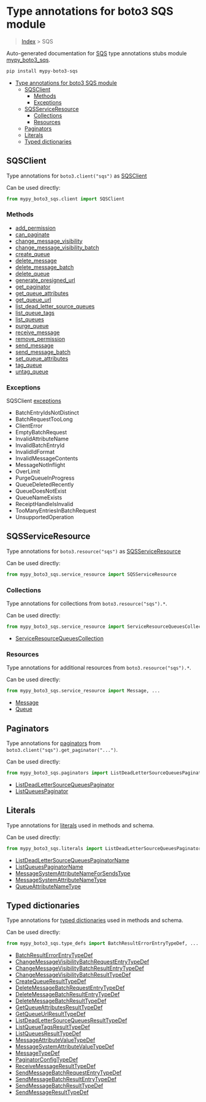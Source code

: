 # Type annotations for boto3 SQS module

> [Index](..) > SQS

Auto-generated documentation for
[SQS](https://boto3.amazonaws.com/v1/documentation/api/1.17.73/reference/services/sqs.html#SQS)
type annotations stubs module
[mypy_boto3_sqs](https://pypi.org/project/mypy-boto3-sqs/).

```bash
pip install mypy-boto3-sqs
```

- [Type annotations for boto3 SQS module](#type-annotations-for-boto3-sqs-module)
  - [SQSClient](#sqsclient)
    - [Methods](#methods)
    - [Exceptions](#exceptions)
  - [SQSServiceResource](#sqsserviceresource)
    - [Collections](#collections)
    - [Resources](#resources)
  - [Paginators](#paginators)
  - [Literals](#literals)
  - [Typed dictionaries](#typed-dictionaries)

## SQSClient

Type annotations for `boto3.client("sqs")` as [SQSClient](./client.md)

Can be used directly:

```python
from mypy_boto3_sqs.client import SQSClient
```

### Methods

- [add_permission](./client.md#add_permission)
- [can_paginate](./client.md#can_paginate)
- [change_message_visibility](./client.md#change_message_visibility)
- [change_message_visibility_batch](./client.md#change_message_visibility_batch)
- [create_queue](./client.md#create_queue)
- [delete_message](./client.md#delete_message)
- [delete_message_batch](./client.md#delete_message_batch)
- [delete_queue](./client.md#delete_queue)
- [generate_presigned_url](./client.md#generate_presigned_url)
- [get_paginator](./client.md#get_paginator)
- [get_queue_attributes](./client.md#get_queue_attributes)
- [get_queue_url](./client.md#get_queue_url)
- [list_dead_letter_source_queues](./client.md#list_dead_letter_source_queues)
- [list_queue_tags](./client.md#list_queue_tags)
- [list_queues](./client.md#list_queues)
- [purge_queue](./client.md#purge_queue)
- [receive_message](./client.md#receive_message)
- [remove_permission](./client.md#remove_permission)
- [send_message](./client.md#send_message)
- [send_message_batch](./client.md#send_message_batch)
- [set_queue_attributes](./client.md#set_queue_attributes)
- [tag_queue](./client.md#tag_queue)
- [untag_queue](./client.md#untag_queue)

### Exceptions

SQSClient [exceptions](./client.md#exceptions)

- BatchEntryIdsNotDistinct
- BatchRequestTooLong
- ClientError
- EmptyBatchRequest
- InvalidAttributeName
- InvalidBatchEntryId
- InvalidIdFormat
- InvalidMessageContents
- MessageNotInflight
- OverLimit
- PurgeQueueInProgress
- QueueDeletedRecently
- QueueDoesNotExist
- QueueNameExists
- ReceiptHandleIsInvalid
- TooManyEntriesInBatchRequest
- UnsupportedOperation

## SQSServiceResource

Type annotations for `boto3.resource("sqs")` as
[SQSServiceResource](./service_resource.md#sqsserviceresource)

Can be used directly:

```python
from mypy_boto3_sqs.service_resource import SQSServiceResource
```

### Collections

Type annotations for collections from `boto3.resource("sqs").*`.

Can be used directly:

```python
from mypy_boto3_sqs.service_resource import ServiceResourceQueuesCollection, ...
```

- [ServiceResourceQueuesCollection](./service_resource.md#sqsserviceresourcequeues)

### Resources

Type annotations for additional resources from `boto3.resource("sqs").*`.

Can be used directly:

```python
from mypy_boto3_sqs.service_resource import Message, ...
```

- [Message](./service_resource.md#message)
- [Queue](./service_resource.md#queue)

## Paginators

Type annotations for [paginators](./paginators.md) from
`boto3.client("sqs").get_paginator("...")`.

Can be used directly:

```python
from mypy_boto3_sqs.paginators import ListDeadLetterSourceQueuesPaginator, ...
```

- [ListDeadLetterSourceQueuesPaginator](./paginators.md#listdeadlettersourcequeuespaginator)
- [ListQueuesPaginator](./paginators.md#listqueuespaginator)

## Literals

Type annotations for [literals](./literals.md) used in methods and schema.

Can be used directly:

```python
from mypy_boto3_sqs.literals import ListDeadLetterSourceQueuesPaginatorName, ...
```

- [ListDeadLetterSourceQueuesPaginatorName](./literals.md#listdeadlettersourcequeuespaginatorname)
- [ListQueuesPaginatorName](./literals.md#listqueuespaginatorname)
- [MessageSystemAttributeNameForSendsType](./literals.md#messagesystemattributenameforsendstype)
- [MessageSystemAttributeNameType](./literals.md#messagesystemattributenametype)
- [QueueAttributeNameType](./literals.md#queueattributenametype)

## Typed dictionaries

Type annotations for [typed dictionaries](./type_defs.md) used in methods and
schema.

Can be used directly:

```python
from mypy_boto3_sqs.type_defs import BatchResultErrorEntryTypeDef, ...
```

- [BatchResultErrorEntryTypeDef](./type_defs.md#batchresulterrorentrytypedef)
- [ChangeMessageVisibilityBatchRequestEntryTypeDef](./type_defs.md#changemessagevisibilitybatchrequestentrytypedef)
- [ChangeMessageVisibilityBatchResultEntryTypeDef](./type_defs.md#changemessagevisibilitybatchresultentrytypedef)
- [ChangeMessageVisibilityBatchResultTypeDef](./type_defs.md#changemessagevisibilitybatchresulttypedef)
- [CreateQueueResultTypeDef](./type_defs.md#createqueueresulttypedef)
- [DeleteMessageBatchRequestEntryTypeDef](./type_defs.md#deletemessagebatchrequestentrytypedef)
- [DeleteMessageBatchResultEntryTypeDef](./type_defs.md#deletemessagebatchresultentrytypedef)
- [DeleteMessageBatchResultTypeDef](./type_defs.md#deletemessagebatchresulttypedef)
- [GetQueueAttributesResultTypeDef](./type_defs.md#getqueueattributesresulttypedef)
- [GetQueueUrlResultTypeDef](./type_defs.md#getqueueurlresulttypedef)
- [ListDeadLetterSourceQueuesResultTypeDef](./type_defs.md#listdeadlettersourcequeuesresulttypedef)
- [ListQueueTagsResultTypeDef](./type_defs.md#listqueuetagsresulttypedef)
- [ListQueuesResultTypeDef](./type_defs.md#listqueuesresulttypedef)
- [MessageAttributeValueTypeDef](./type_defs.md#messageattributevaluetypedef)
- [MessageSystemAttributeValueTypeDef](./type_defs.md#messagesystemattributevaluetypedef)
- [MessageTypeDef](./type_defs.md#messagetypedef)
- [PaginatorConfigTypeDef](./type_defs.md#paginatorconfigtypedef)
- [ReceiveMessageResultTypeDef](./type_defs.md#receivemessageresulttypedef)
- [SendMessageBatchRequestEntryTypeDef](./type_defs.md#sendmessagebatchrequestentrytypedef)
- [SendMessageBatchResultEntryTypeDef](./type_defs.md#sendmessagebatchresultentrytypedef)
- [SendMessageBatchResultTypeDef](./type_defs.md#sendmessagebatchresulttypedef)
- [SendMessageResultTypeDef](./type_defs.md#sendmessageresulttypedef)
